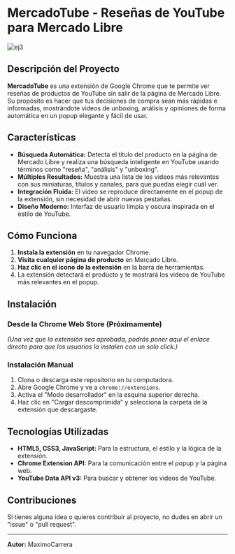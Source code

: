 # MercadoTube - Reseñas de YouTube para Mercado Libre

![ej3](https://github.com/user-attachments/assets/1b72f8c8-58aa-4517-aeb5-239d369ed9fc)

## Descripción del Proyecto

**MercadoTube** es una extensión de Google Chrome que te permite ver reseñas de productos de YouTube sin salir de la página de Mercado Libre. Su propósito es hacer que tus decisiones de compra sean más rápidas e informadas, mostrándote videos de unboxing, análisis y opiniones de forma automática en un popup elegante y fácil de usar.

## Características

* **Búsqueda Automática:** Detecta el título del producto en la página de Mercado Libre y realiza una búsqueda inteligente en YouTube usando términos como "reseña", "análisis" y "unboxing".
* **Múltiples Resultados:** Muestra una lista de los videos más relevantes con sus miniaturas, títulos y canales, para que puedas elegir cuál ver.
* **Integración Fluida:** El video se reproduce directamente en el popup de la extensión, sin necesidad de abrir nuevas pestañas.
* **Diseño Moderno:** Interfaz de usuario limpia y oscura inspirada en el estilo de YouTube.

## Cómo Funciona

1.  **Instala la extensión** en tu navegador Chrome.
2.  **Visita cualquier página de producto** en Mercado Libre.
3.  **Haz clic en el icono de la extensión** en la barra de herramientas.
4.  La extensión detectará el producto y te mostrará los videos de YouTube más relevantes en el popup.

## Instalación

### Desde la Chrome Web Store (Próximamente)

*(Una vez que la extensión sea aprobada, podrás poner aquí el enlace directo para que los usuarios la instalen con un solo click.)*

### Instalación Manual

1.  Clona o descarga este repositorio en tu computadora.
2.  Abre Google Chrome y ve a `chrome://extensions`.
3.  Activa el "Modo desarrollador" en la esquina superior derecha.
4.  Haz clic en "Cargar descomprimida" y selecciona la carpeta de la extensión que descargaste.

## Tecnologías Utilizadas

* **HTML5, CSS3, JavaScript:** Para la estructura, el estilo y la lógica de la extensión.
* **Chrome Extension API:** Para la comunicación entre el popup y la página web.
* **YouTube Data API v3:** Para buscar y obtener los videos de YouTube.

## Contribuciones

Si tienes alguna idea o quieres contribuir al proyecto, no dudes en abrir un "issue" o "pull request".

---

**Autor:** MaximoCarrera
